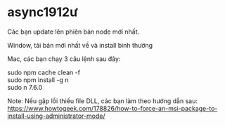 # async1912ư

Các bạn update lên phiên bản node mới nhất.
<br>

Window, tải bản mới nhất về và install bình thường 

Mac, các bạn chạy 3 câu lệnh sau đây: 

sudo npm cache clean -f <br>
sudo npm install -g n <br>
sudo n 7.6.0<br>

Note: Nếu gặp lỗi thiếu file DLL, các bạn làm theo hướng dẫn sau:
https://www.howtogeek.com/178826/how-to-force-an-msi-package-to-install-using-administrator-mode/

